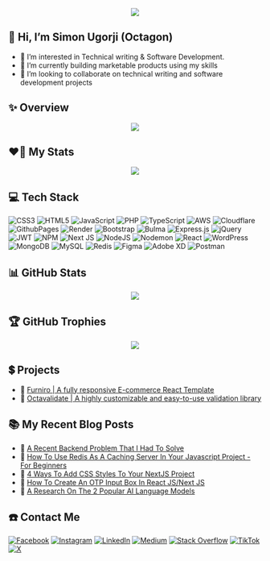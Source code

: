 
<div align="center">
 
[![](https://visitcount.itsvg.in/api?id=octagon-simon&label=Secret%20Admirers&color=5&icon=7&pretty=true)](https://visitcount.itsvg.in)

</div>

## 👋 Hi, I’m Simon Ugorji (Octagon)

- 👀 I’m interested in Technical writing & Software Development. 
- 🌱 I’m currently building marketable products using my skills
- 💞️ I’m looking to collaborate on technical writing and software development projects 

## ✨ Overview
<div align="center">
 
 ![](https://github-readme-streak-stats.herokuapp.com/?user=octagon-simon&theme=radical&hide_border=false)

</div>

## ❤️‍🔥 My Stats
<div align="center">

 ![](https://github-readme-stats.vercel.app/api?username=octagon-simon&theme=radical&hide_border=false&include_all_commits=true&count_private=true)<br/>
 
</div>

## 💻 Tech Stack

![CSS3](https://img.shields.io/badge/css3-%231572B6.svg?style=for-the-badge&logo=css3&logoColor=white) ![HTML5](https://img.shields.io/badge/html5-%23E34F26.svg?style=for-the-badge&logo=html5&logoColor=white) ![JavaScript](https://img.shields.io/badge/javascript-%23323330.svg?style=for-the-badge&logo=javascript&logoColor=%23F7DF1E) ![PHP](https://img.shields.io/badge/php-%23777BB4.svg?style=for-the-badge&logo=php&logoColor=white) ![TypeScript](https://img.shields.io/badge/typescript-%23007ACC.svg?style=for-the-badge&logo=typescript&logoColor=white) ![AWS](https://img.shields.io/badge/AWS-%23FF9900.svg?style=for-the-badge&logo=amazon-aws&logoColor=white) ![Cloudflare](https://img.shields.io/badge/Cloudflare-F38020?style=for-the-badge&logo=Cloudflare&logoColor=white) ![GithubPages](https://img.shields.io/badge/github%20pages-121013?style=for-the-badge&logo=github&logoColor=white) ![Render](https://img.shields.io/badge/Render-%46E3B7.svg?style=for-the-badge&logo=render&logoColor=white) ![Bootstrap](https://img.shields.io/badge/bootstrap-%238511FA.svg?style=for-the-badge&logo=bootstrap&logoColor=white) ![Bulma](https://img.shields.io/badge/bulma-00D0B1?style=for-the-badge&logo=bulma&logoColor=white) ![Express.js](https://img.shields.io/badge/express.js-%23404d59.svg?style=for-the-badge&logo=express&logoColor=%2361DAFB) ![jQuery](https://img.shields.io/badge/jquery-%230769AD.svg?style=for-the-badge&logo=jquery&logoColor=white) ![JWT](https://img.shields.io/badge/JWT-black?style=for-the-badge&logo=JSON%20web%20tokens) ![NPM](https://img.shields.io/badge/NPM-%23CB3837.svg?style=for-the-badge&logo=npm&logoColor=white) ![Next JS](https://img.shields.io/badge/Next-black?style=for-the-badge&logo=next.js&logoColor=white) ![NodeJS](https://img.shields.io/badge/node.js-6DA55F?style=for-the-badge&logo=node.js&logoColor=white) ![Nodemon](https://img.shields.io/badge/NODEMON-%23323330.svg?style=for-the-badge&logo=nodemon&logoColor=%BBDEAD) ![React](https://img.shields.io/badge/react-%2320232a.svg?style=for-the-badge&logo=react&logoColor=%2361DAFB) ![WordPress](https://img.shields.io/badge/WordPress-%23117AC9.svg?style=for-the-badge&logo=WordPress&logoColor=white) ![MongoDB](https://img.shields.io/badge/MongoDB-%234ea94b.svg?style=for-the-badge&logo=mongodb&logoColor=white) ![MySQL](https://img.shields.io/badge/mysql-%2300000f.svg?style=for-the-badge&logo=mysql&logoColor=white) ![Redis](https://img.shields.io/badge/redis-%23DD0031.svg?style=for-the-badge&logo=redis&logoColor=white) ![Figma](https://img.shields.io/badge/figma-%23F24E1E.svg?style=for-the-badge&logo=figma&logoColor=white) ![Adobe XD](https://img.shields.io/badge/Adobe%20XD-470137?style=for-the-badge&logo=Adobe%20XD&logoColor=#FF61F6) ![Postman](https://img.shields.io/badge/Postman-FF6C37?style=for-the-badge&logo=postman&logoColor=white)

## 📊 GitHub Stats

<div align="center">

 ![](https://github-readme-stats.vercel.app/api/top-langs/?username=octagon-simon&theme=radical&hide_border=false&include_all_commits=true&count_private=true&layout=compact)

</div>

## 🏆 GitHub Trophies

<div align="center">
 
 ![](https://github-profile-trophy.vercel.app/?username=octagon-simon&theme=radical&no-frame=false&no-bg=false&margin-w=4)

</div>

## 💲 Projects 

- 🚀 [Furniro | A fully responsive E-commerce React Template](https://simonugorji.gumroad.com/l/furniro-ecommerce-react-template)
- 🚀 [Octavalidate | A highly customizable and easy-to-use validation library](https://www.npmjs.com/package/octavalidate)

## :books: My Recent Blog Posts
<!-- BLOGPOSTS:START -->
 - 🚀 [A Recent Backend Problem That I Had To Solve](https://octagon.hashnode.dev/a-recent-backend-problem-that-i-had-to-solve)
 - 💫 [How To Use Redis As A Caching Server In Your Javascript Project - For Beginners](https://octagon.hashnode.dev/how-to-use-redis-as-a-caching-server-in-your-javascript-project-for-beginners)
 - 💫 [4 Ways To Add CSS Styles To Your NextJS Project](https://octagon.hashnode.dev/4-ways-to-add-css-styles-to-your-nextjs-project)
 - 🚀 [How To Create An OTP Input Box In React JS/Next JS](https://octagon.hashnode.dev/how-to-create-an-otp-input-box-in-react-jsnext-js)
 - 💫 [A Research On The 2 Popular AI Language Models](https://octagon.hashnode.dev/a-research-on-the-2-popular-ai-language-models)<!-- BLOGPOSTS:END -->

## ☎️ Contact Me

[![Facebook](https://img.shields.io/badge/Facebook-%231877F2.svg?logo=Facebook&logoColor=white)](https://facebook.com/simon.ugorji.106) [![Instagram](https://img.shields.io/badge/Instagram-%23E4405F.svg?logo=Instagram&logoColor=white)](https://instagram.com/ugorji_simon) [![LinkedIn](https://img.shields.io/badge/LinkedIn-%230077B5.svg?logo=linkedin&logoColor=white)](https://linkedin.com/in/simon-ugorji-57a6a41a3) [![Medium](https://img.shields.io/badge/Medium-12100E?logo=medium&logoColor=white)](https://medium.com/@simon-ugorji) [![Stack Overflow](https://img.shields.io/badge/-Stackoverflow-FE7A16?logo=stack-overflow&logoColor=white)](https://stackoverflow.com/users/14604224) [![TikTok](https://img.shields.io/badge/TikTok-%23000000.svg?logo=TikTok&logoColor=white)](https://tiktok.com/@octagon.1) [![X](https://img.shields.io/badge/X-black.svg?logo=X&logoColor=white)](https://x.com/ugorji_simon) 
